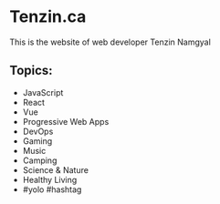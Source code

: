 # Tenzin.ca

This is the website of web developer Tenzin Namgyal

## Topics:

- JavaScript
- React
- Vue
- Progressive Web Apps
- DevOps
- Gaming
- Music
- Camping
- Science & Nature
- Healthy Living
- #yolo #hashtag
